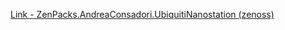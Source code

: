[Link - ZenPacks.AndreaConsadori.UbiquitiNanostation (zenoss)](https://github.com/zenoss/ZenPacks.AndreaConsadori.UbiquitiNanostation)
